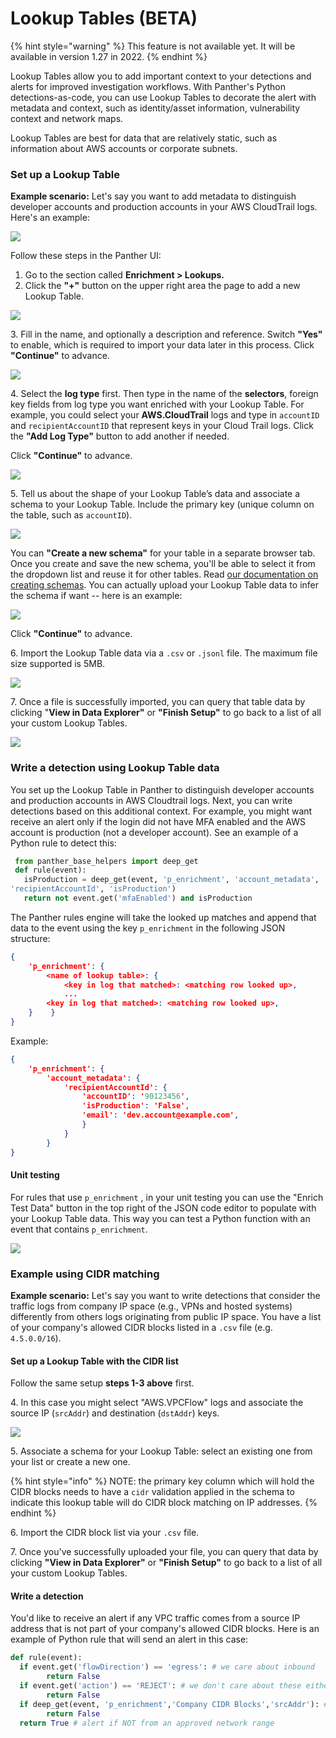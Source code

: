 # Lookup Tables (BETA)

{% hint style="warning" %}
This feature is not available yet. It will be available in version 1.27 in 2022.
{% endhint %}

Lookup Tables allow you to add important context to your detections and alerts for improved investigation workflows. With Panther's Python detections-as-code, you can use Lookup Tables to decorate the alert with metadata and context, such as identity/asset information, vulnerability context and network maps.

Lookup Tables are best for data that are relatively static, such as information about AWS accounts or corporate subnets.

### Set up a Lookup Table

**Example scenario:** Let's say you want to add metadata to distinguish developer accounts and production accounts in your AWS CloudTrail logs. Here's an example:

![](<../.gitbook/assets/Screen Shot 2021-12-01 at 3.08.54 PM.png>)

Follow these steps in the Panther UI:

1. Go to the section called **Enrichment > Lookups.**
2. Click the **"+"** button on the upper right area the page to add a new Lookup Table.

![](<../.gitbook/assets/Screen Shot 2021-11-09 at 5.07.35 PM.png>)

3\. Fill in the name, and optionally a description and reference. Switch **"Yes"** to enable, which is required to import your data later in this process. Click **"Continue"** to advance.

![](<../.gitbook/assets/Screen Shot 2021-11-23 at 3.34.29 PM.png>)

4\. Select the **log type** first. Then type in the name of the **selectors**, foreign key fields from log type you want enriched with your Lookup Table. For example, you could select your **AWS.CloudTrail** logs and type in `accountID` and `recipientAccountID` that represent keys in your Cloud Trail logs. Click the **"Add Log Type"** button to add another if needed.&#x20;

Click **"Continue"** to advance.

![](<../.gitbook/assets/Screen Shot 2021-11-22 at 3.01.05 PM.png>)

5\. Tell us about the shape of your Lookup Table’s data and associate a schema to your Lookup Table. Include the primary key (unique column on the table, such as `accountID`).

![](<../.gitbook/assets/Screen Shot 2021-12-01 at 4.00.55 PM.png>)

You can **"Create a new schema"** for your table in a separate browser tab. Once you create and save the new schema, you'll be able to select it from the dropdown list and reuse it for other tables. Read [our documentation on creating schemas](https://docs.runpanther.io/data-onboarding/custom-log-types/example-csv). You can actually upload your Lookup Table data to infer the schema if want -- here is an example:

![](<../.gitbook/assets/Screen Shot 2021-12-01 at 3.39.14 PM.png>)

Click **"Continue"** to advance.

6\. Import the Lookup Table data via a `.csv` or `.jsonl` file. The maximum file size supported is 5MB.

![](<../.gitbook/assets/Screen Shot 2021-11-22 at 3.35.03 PM.png>)

7\. Once a file is successfully imported, you can query that table data by clicking "**View in Data Explorer"** or **"Finish Setup"** to go back to a list of all your custom Lookup Tables.

![](<../.gitbook/assets/Screen Shot 2021-11-22 at 4.05.39 PM.png>)

### Write a detection using Lookup Table data

You set up the Lookup Table in Panther to distinguish developer accounts and production accounts in AWS Cloudtrail logs. Next, you can write detections based on this additional context. For example, you might want receive an alert only if the login did not have MFA enabled and the AWS account is production (not a developer account). See an example of a Python rule to detect this:

```python
 from panther_base_helpers import deep_get
 def rule(event):
   isProduction = deep_get(event, 'p_enrichment', 'account_metadata',
'recipientAccountId', 'isProduction')
   return not event.get('mfaEnabled') and isProduction
```

The Panther rules engine will take the looked up matches and append that data to the event using the key `p_enrichment` in the following JSON structure:

```json
{ 
    'p_enrichment': {
        <name of lookup table>: { 
            <key in log that matched>: <matching row looked up>,
            ...
	    <key in log that matched>: <matching row looked up>,
	}    }
} 
```

Example:

```json
{
    'p_enrichment': {
        'account_metadata': {
            'recipientAccountId': {
                'accountID': '90123456', 
                'isProduction': 'False', 
                'email': 'dev.account@example.com', 
                }
            }
        }
}
```

#### Unit testing

For rules that use `p_enrichment` , in your unit testing you can use the "Enrich Test Data" button in the top right of the JSON code editor to populate with your Lookup Table data. This way you can test a Python function with an event that contains `p_enrichment`.

![](<../.gitbook/assets/Screen Shot 2021-11-22 at 4.47.34 PM.png>)

### Example using CIDR matching

**Example scenario:** Let's say you want to write detections that consider the traffic logs from company IP space (e.g., VPNs and hosted systems) differently from others logs originating from public IP space. You have a list of your company's allowed CIDR blocks listed in a `.csv` file (e.g. `4.5.0.0/16`).

#### Set up a Lookup Table with the CIDR list

Follow the same setup **steps 1-3 above** first.

4\. In this case you might select "AWS.VPCFlow" logs and associate the source IP (`srcAddr`) and destination (`dstAddr`) keys.

![](<../.gitbook/assets/Screen Shot 2021-11-29 at 11.45.36 AM.png>)



5\. Associate a schema for your Lookup Table: select an existing one from your list or create a new one.

{% hint style="info" %}
NOTE: the primary key column which will hold the CIDR blocks needs to have a `cidr` validation applied in the schema to indicate this lookup table will do CIDR block matching on IP addresses.
{% endhint %}

6\. Import the CIDR block list via your `.csv` file.

7\. Once you've successfully uploaded your file, you can query that data by clicking **"View in Data Explorer"** or **"Finish Setup"** to go back to a list of all your custom Lookup Tables.

#### Write a detection

You'd like to receive an alert if any VPC traffic comes from a source IP address that is not part of your company's allowed CIDR blocks. Here is an example of Python rule that will send an alert in this case:

```python
def rule(event):
  if event.get('flowDirection') == 'egress': # we care about inbound
        return False
  if event.get('action') == 'REJECT': # we don't care about these either
        return False
  if deep_get(event, 'p_enrichment','Company CIDR Blocks','srcAddr'): # these are ok
        return False 
  return True # alert if NOT from an approved network range
```


